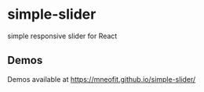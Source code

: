 # simple-slider
simple responsive slider for React

## Demos
Demos available at https://mneofit.github.io/simple-slider/
